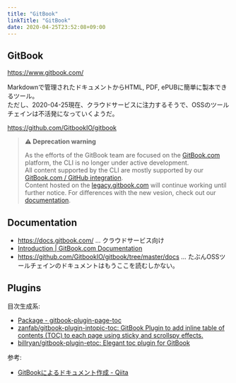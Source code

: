```yaml
---
title: "GitBook"
linkTitle: "GitBook"
date: 2020-04-25T23:52:08+09:00
---
```


## GitBook

https://www.gitbook.com/

Markdownで管理されたドキュメントからHTML, PDF, ePUBに簡単に製本できるツール。  
ただし、2020-04-25現在、クラウドサービスに注力するそうで、OSSのツールチェインは不活発になっていくようだ。

https://github.com/GitbookIO/gitbook

> **⚠️ Deprecation warning**
>
> As the efforts of the GitBook team are focused on the [GitBook.com](https://www.gitbook.com) platform, the CLI is no longer under active development.  
> All content supported by the CLI are mostly supported by our [GitBook.com / GitHub integration](https://docs.gitbook.com/integrations/github).  
> Content hosted on the [legacy.gitbook.com](https://legacy.gitbook.com) will continue working until further notice. For differences with the new vesion, check out our [documentation](https://docs.gitbook.com/v2-changes/important-differences).

## Documentation

- https://docs.gitbook.com/ ... クラウドサービス向け
- [Introduction | GitBook.com Documentation](https://gitbookio.gitbooks.io/documentation/)
- https://github.com/GitbookIO/gitbook/tree/master/docs ... たぶんOSSツールチェインのドキュメントはもうここを読むしかない。

## Plugins

目次生成系:

- [Package - gitbook-plugin-page-toc](https://developer.aliyun.com/mirror/npm/package/gitbook-plugin-page-toc)
- [zanfab/gitbook-plugin-intopic-toc: GitBook Plugin to add inline table of contents (TOC) to each page using sticky and scrollspy effects.](https://github.com/zanfab/gitbook-plugin-intopic-toc)
- [billryan/gitbook-plugin-etoc: Elegant toc plugin for GitBook](https://github.com/billryan/gitbook-plugin-etoc)


参考:

- [GitBookによるドキュメント作成 - Qiita](https://qiita.com/mebiusbox2/items/938af4b0d0bf7a4d3e33#gitbook-cli)
